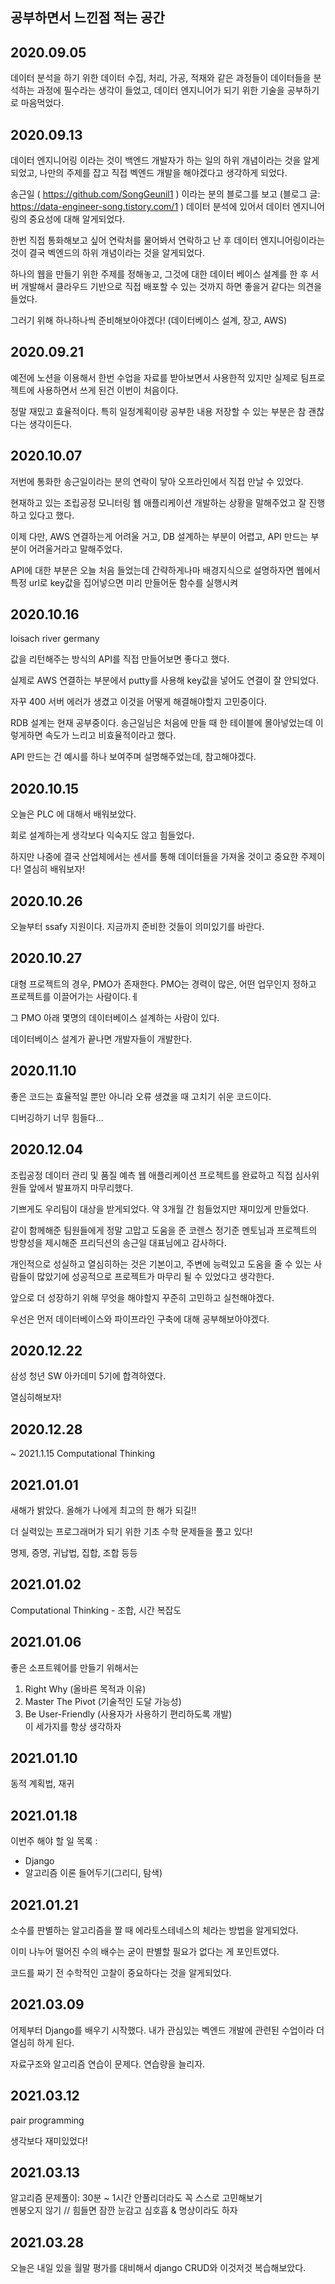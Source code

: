 ## 공부하면서 느낀점 적는 공간


## 2020.09.05

데이터 분석을 하기 위한 데이터 수집, 처리, 가공, 적재와 같은 과정들이 데이터들을 분석하는 과정에 필수라는 생각이 들었고, 데이터 엔지니어가 되기 위한 기술을 공부하기로 마음먹었다.

## 2020.09.13

데이터 엔지니어링 이라는 것이 백엔드 개발자가 하는 일의 하위 개념이라는 것을 알게되었고, 나만의 주제를 잡고 직접 벡엔드 개발을 해야겠다고 생각하게 되었다.

송근일 ( <https://github.com/SongGeunil1> ) 이라는 분의 블로그를 보고 (블로그 글: <https://data-engineer-song.tistory.com/1> ) 데이터 분석에 있어서 데이터 엔지니어링의 중요성에 대해 알게되었다.

한번 직접 통화해보고 싶어 연락처를 물어봐서 연락하고 난 후 데이터 엔지니어링이라는 것이 결국 벡엔드의 하위 개념이라는 것을 알게되었다.

하나의 웹을 만들기 위한 주제를 정해놓고, 그것에 대한 데이터 베이스 설계를 한 후 서버 개발해서 클라우드 기반으로 직접 배포할 수 있는 것까지 하면 좋을거 같다는 의견을 들었다.

그러기 위해 하나하나씩 준비해보아야겠다! (데이터베이스 설계, 장고, AWS)

## 2020.09.21

예전에 노션을 이용해서 한번 수업을 자료를 받아보면서 사용한적 있지만 실제로 팀프로젝트에 사용하면서 쓰게 된건 이번이 처음이다.

정말 재밌고 효율적이다. 특히 일정계획이랑 공부한 내용 저장할 수 있는 부분은 참 괜찮다는 생각이든다.

## 2020.10.07

저번에 통화한 송근일이라는 분의 연락이 닿아 오프라인에서 직접 만날 수 있었다.

현재하고 있는 조립공정 모니터링 웹 애플리케이션 개발하는 상황을 말해주었고 잘 진행하고 있다고 했다.

이제 다만, AWS 연결하는게 어려울 거고, DB 설계하는 부분이 어렵고, API 만드는 부분이 어려울거라고 말해주었다.

API에 대한 부분은 오늘 처음 들었는데 간략하게나마 배경지식으로 설명하자면 웹에서 특정 url로 key값을 집어넣으면 미리 만들어둔 함수를 실행시켜 

## 2020.10.16

loisach river germany

값을 리턴해주는 방식의 API를 직접 만들어보면 좋다고 했다.

실제로 AWS 연결하는 부분에서 putty를 사용해 key값을 넣어도 연결이 잘 안되었다.

자꾸 400 서버 에러가 생겼고 이것을 어떻게 해결해야할지 고민중이다.

RDB 설계는 현재 공부중이다. 송근일님은 처음에 만들 때 한 테이블에 몰아넣었는데 이렇게하면 속도가 느리고 비효율적이라고 했다.

API 만드는 건 예시를 하나 보여주며 설명해주었는데, 참고해야겠다.

## 2020.10.15

오늘은 PLC 에 대해서 배워보았다.

회로 설계하는게 생각보다 익숙지도 않고 힘들었다.

하지만 나중에 결국 산업체에서는 센서를 통해 데이터들을 가져올 것이고 중요한 주제이다! 열심히 배워보자!

## 2020.10.26

오늘부터 ssafy 지원이다. 지금까지 준비한 것들이 의미있기를 바란다.

## 2020.10.27

대형 프로젝트의 경우, PMO가 존재한다. PMO는 경력이 많은, 어떤 업무인지 정하고 프로젝트를 이끌어가는 사람이다.ㅔ

그 PMO 아래 몇명의 데이터베이스 설계하는 사람이 있다. 

데이터베이스 설계가 끝나면 개발자들이 개발한다.

## 2020.11.10

좋은 코드는 효율적일 뿐만 아니라 오류 생겼을 때 고치기 쉬운 코드이다.

디버깅하기 너무 힘들다...

## 2020.12.04

조립공정 데이터 관리 및 품질 예측 웹 애플리케이션 프로젝트를 완료하고 직접 심사위원들 앞에서 발표까지 마무리했다.

기쁘게도 우리팀이 대상을 받게되었다. 약 3개월 간 힘들었지만 재미있게 만들었다.

같이 함께해준 팀원들에게 정말 고맙고 도움을 준 코렌스 정기준 멘토님과 프로젝트의 방향성을 제시해준 프리딕션의 송근일 대표님에고 감사하다.

개인적으로 성실하고 열심히하는 것은 기본이고, 주변에 능력있고 도움을 줄 수 있는 사람들이 많았기에 성공적으로 프로젝트가 마무리 될 수 있었다고 생각한다.

앞으로 더 성장하기 위해 무엇을 해야할지 꾸준히 고민하고 실천해야겠다.

우선은 먼저 데이터베이스와 파이프라인 구축에 대해 공부해보아야겠다.

## 2020.12.22

삼성 청년 SW 아카데미 5기에 합격하였다. 

열심히해보자!

## 2020.12.28

~ 2021.1.15 Computational Thinking

## 2021.01.01

새해가 밝았다. 올해가 나에게 최고의 한 해가 되길!!

더 실력있는 프로그래머가 되기 위한 기초 수학 문제들을 풀고 있다! 

명제, 증명, 귀납법, 집합, 조합 등등

## 2021.01.02

Computational Thinking - 조합, 시간 복잡도

## 2021.01.06

좋은 소프트웨어를 만들기 위해서는 
1. Right Why (올바른 목적과 이유)  
2. Master The Pivot (기술적인 도달 가능성)  
3. Be User-Friendly (사용자가 사용하기 편리하도록 개발)  
이 세가지를 항상 생각하자

## 2021.01.10

동적 계획법, 재귀

## 2021.01.18

이번주 해야 할 일 목록 :
- Django
- 알고리즘 이론 들어두기(그리디, 탐색)

## 2021.01.21

소수를 판별하는 알고리즘을 짤 때 에라토스테네스의 체라는 방법을 알게되었다.

이미 나누어 떨어진 수의 배수는 굳이 판별할 필요가 없다는 게 포인트였다.

코드를 짜기 전 수학적인 고찰이 중요하다는 것을 알게되었다.


## 2021.03.09

어제부터 Django를 배우기 시작했다. 내가 관심있는 벡엔드 개발에 관련된 수업이라 더 열심히 하게 된다.

자료구조와 알고리즘 연습이 문제다. 연습량을 늘리자.


## 2021.03.12

pair programming

생각보다 재미있었다! 

## 2021.03.13

알고리즘 문제풀이: 30분 ~ 1시간 안풀리더라도 꼭 스스로 고민해보기  
멘붕오지 않기 // 힘들면 잠깐 눈감고 심호흡 & 명상이라도 하자


## 2021.03.28 

오늘은 내일 있을 월말 평가를 대비해서 django CRUD와 이것저것 복습해보았다.
